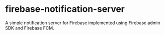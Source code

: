 # firebase-notification-server

A simple notification server for Firebase implemented using Firebase admin SDK and Firebase FCM.

